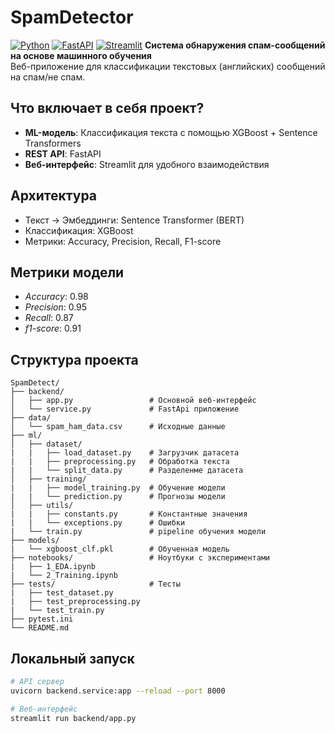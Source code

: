 # SpamDetector  
[![Python](https://img.shields.io/badge/Python-3.8+-blue.svg)](https://python.org)
[![FastAPI](https://img.shields.io/badge/FastAPI-0.104+-green.svg)](https://fastapi.tiangolo.com)
[![Streamlit](https://img.shields.io/badge/Streamlit-1.28+-red.svg)](https://streamlit.io)
**Система обнаружения спам-сообщений на основе машинного обучения**  
Веб-приложение для классификации текстовых (английских) сообщений на спам/не спам.

## Что включает в себя проект?
- **ML-модель**: Классификация текста с помощью XGBoost + Sentence Transformers
- **REST API**: FastAPI
- **Веб-интерфейс**: Streamlit для удобного взаимодействия

## Архитектура
- Текст → Эмбеддинги: Sentence Transformer (BERT)
- Классификация: XGBoost
- Метрики: Accuracy, Precision, Recall, F1-score

## Метрики модели
- *Accuracy*: 0.98
- *Precision*: 0.95
- *Recall*: 0.87
- *f1-score*: 0.91

## Структура проекта
```text
SpamDetect/
├── backend/                    
│   ├── app.py                 # Основной веб-интерфейс
│   └── service.py             # FastApi приложение
├── data/                  
│   └── spam_ham_data.csv      # Исходные данные
├── ml/
│   ├── dataset/
|   |   ├── load_dataset.py    # Загрузчик датасета
|   |   ├── preprocessing.py   # Обработка текста
|   |   └── split_data.py      # Разделенме датасета
│   ├── training/
|   |   ├── model_training.py  # Обучение модели
|   |   └── prediction.py      # Прогнозы модели
│   ├── utils/
|   |   ├── constants.py       # Константные значения
|   |   └── exceptions.py      # Ошибки
|   └── train.py               # pipeline обучения модели
├── models/
|   └── xgboost_clf.pkl        # Обученная модель
├── notebooks/                 # Ноутбуки с экспериментами
|   ├── 1_EDA.ipynb
|   └── 2_Training.ipynb
├── tests/                     # Тесты
|   ├── test_dataset.py
|   ├── test_preprocessing.py
|   └── test_train.py
├── pytest.ini
└── README.md
```

## Локальный запуск
```bash
# API сервер
uvicorn backend.service:app --reload --port 8000

# Веб-интерфейс
streamlit run backend/app.py
```










